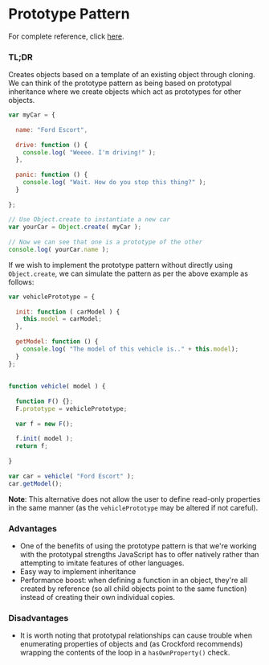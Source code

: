 # Prototype Pattern

For complete reference, click [here](http://addyosmani.com/resources/essentialjsdesignpatterns/book/#prototypepatternjavascript).

### TL;DR

Creates objects based on a template of an existing object through cloning. We can think of the prototype pattern as being based on prototypal inheritance where we create objects which act as prototypes for other objects.

```javascript
var myCar = {
 
  name: "Ford Escort",
 
  drive: function () {
    console.log( "Weeee. I'm driving!" );
  },
 
  panic: function () {
    console.log( "Wait. How do you stop this thing?" );
  }
 
};
 
// Use Object.create to instantiate a new car
var yourCar = Object.create( myCar );
 
// Now we can see that one is a prototype of the other
console.log( yourCar.name );
```
If we wish to implement the prototype pattern without directly using `Object.create`, we can simulate the pattern as per the above example as follows:
```javascript
var vehiclePrototype = {
 
  init: function ( carModel ) {
    this.model = carModel;
  },
 
  getModel: function () {
    console.log( "The model of this vehicle is.." + this.model);
  }
};
 
 
function vehicle( model ) {
 
  function F() {};
  F.prototype = vehiclePrototype;
 
  var f = new F();
 
  f.init( model );
  return f;
 
}
 
var car = vehicle( "Ford Escort" );
car.getModel();
```

**Note**: This alternative does not allow the user to define read-only properties in the same manner (as the `vehiclePrototype` may be altered if not careful).

### Advantages
- One of the benefits of using the prototype pattern is that we're working with the prototypal strengths JavaScript has to offer natively rather than attempting to imitate features of other languages.
- Easy way to implement inheritance
- Performance boost: when defining a function in an object, they're all created by reference (so all child objects point to the same function) instead of creating their own individual copies.

### Disadvantages
- It is worth noting that prototypal relationships can cause trouble when enumerating properties of objects and (as Crockford recommends) wrapping the contents of the loop in a `hasOwnProperty()` check. 